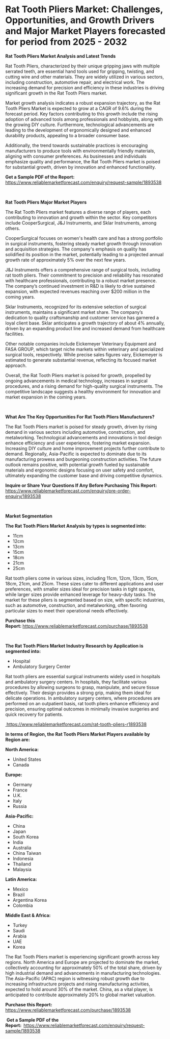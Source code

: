 <p><h1>Rat Tooth Pliers Market: Challenges, Opportunities, and Growth Drivers and Major Market Players forecasted for period from 2025 - 2032</h1></p><p><strong>Rat Tooth Pliers Market Analysis and Latest Trends</strong></p>
<p><p>Rat Tooth Pliers, characterized by their unique gripping jaws with multiple serrated teeth, are essential hand tools used for gripping, twisting, and cutting wire and other materials. They are widely utilized in various sectors, including construction, automotive repair, and electrical work. The increasing demand for precision and efficiency in these industries is driving significant growth in the Rat Tooth Pliers market.</p><p>Market growth analysis indicates a robust expansion trajectory, as the Rat Tooth Pliers Market is expected to grow at a CAGR of 9.6% during the forecast period. Key factors contributing to this growth include the rising adoption of advanced tools among professionals and hobbyists, along with the growing DIY culture. Furthermore, technological advancements are leading to the development of ergonomically designed and enhanced durability products, appealing to a broader consumer base. </p><p>Additionally, the trend towards sustainable practices is encouraging manufacturers to produce tools with environmentally friendly materials, aligning with consumer preferences. As businesses and individuals emphasize quality and performance, the Rat Tooth Pliers market is poised for substantial growth, driven by innovation and enhanced functionality.</p></p>
<p><strong>Get a Sample PDF of the Report:&nbsp;</strong> <a href="https://www.reliablemarketforecast.com/enquiry/request-sample/1893538?utm_campaign=3442&utm_medium=2&utm_source=Github&utm_content=ia&utm_term=14042025&utm_id=rat-tooth-pliers">https://www.reliablemarketforecast.com/enquiry/request-sample/1893538</a></p>
<p>&nbsp;</p>
<p><strong>Rat Tooth Pliers Major Market Players</strong></p>
<p><p>The Rat Tooth Pliers market features a diverse range of players, each contributing to innovation and growth within the sector. Key competitors include CooperSurgical, J&J Instruments, and Sklar Instruments, among others.</p><p>CooperSurgical focuses on women's health care and has a strong portfolio in surgical instruments, fostering steady market growth through innovation and acquisition strategies. The company's emphasis on quality has solidified its position in the market, potentially leading to a projected annual growth rate of approximately 5% over the next few years.</p><p>J&J Instruments offers a comprehensive range of surgical tools, including rat tooth pliers. Their commitment to precision and reliability has resonated with healthcare professionals, contributing to a robust market presence. The company’s continued investment in R&D is likely to drive sustained expansion, with expected revenues reaching over $200 million in the coming years.</p><p>Sklar Instruments, recognized for its extensive selection of surgical instruments, maintains a significant market share. The company’s dedication to quality craftsmanship and customer service has garnered a loyal client base. Sklar anticipates a growth trajectory of about 4% annually, driven by an expanding product line and increased demand from healthcare facilities.</p><p>Other notable companies include Eickemeyer Veterinary Equipment and FASA GROUP, which target niche markets within veterinary and specialized surgical tools, respectively. While precise sales figures vary, Eickemeyer is estimated to generate substantial revenue, reflecting its focused market approach.</p><p>Overall, the Rat Tooth Pliers market is poised for growth, propelled by ongoing advancements in medical technology, increases in surgical procedures, and a rising demand for high-quality surgical instruments. The competitive landscape suggests a healthy environment for innovation and market expansion in the coming years.</p></p>
<p>&nbsp;</p>
<p><strong>What Are The Key Opportunities For Rat Tooth Pliers Manufacturers?</strong></p>
<p><p>The Rat Tooth Pliers market is poised for steady growth, driven by rising demand in various sectors including automotive, construction, and metalworking. Technological advancements and innovations in tool design enhance efficiency and user experience, fostering market expansion. Increasing DIY culture and home improvement projects further contribute to demand. Regionally, Asia-Pacific is expected to dominate due to its manufacturing prowess and burgeoning construction activities. The future outlook remains positive, with potential growth fueled by sustainable materials and ergonomic designs focusing on user safety and comfort, ultimately expanding the customer base and driving competitive dynamics.</p></p>
<p><strong>Inquire or Share Your Questions If Any Before Purchasing This Report:</strong> <a href="https://www.reliablemarketforecast.com/enquiry/pre-order-enquiry/1893538?utm_campaign=3442&utm_medium=2&utm_source=Github&utm_content=ia&utm_term=14042025&utm_id=rat-tooth-pliers">https://www.reliablemarketforecast.com/enquiry/pre-order-enquiry/1893538</a></p>
<p>&nbsp;</p>
<p><strong>Market Segmentation</strong></p>
<p><strong>The Rat Tooth Pliers Market Analysis by types is segmented into:</strong></p>
<p><ul><li>11cm</li><li>12cm</li><li>13cm</li><li>15cm</li><li>18cm</li><li>21cm</li><li>25cm</li></ul></p>
<p><p>Rat tooth pliers come in various sizes, including 11cm, 12cm, 13cm, 15cm, 18cm, 21cm, and 25cm. These sizes cater to different applications and user preferences, with smaller sizes ideal for precision tasks in tight spaces, while larger sizes provide enhanced leverage for heavy-duty tasks. The market for these pliers is segmented based on size, with specific industries, such as automotive, construction, and metalworking, often favoring particular sizes to meet their operational needs effectively.</p></p>
<p><strong>Purchase this Report:&nbsp;</strong><a href="https://www.reliablemarketforecast.com/purchase/1893538?utm_campaign=3442&utm_medium=2&utm_source=Github&utm_content=ia&utm_term=14042025&utm_id=rat-tooth-pliers">https://www.reliablemarketforecast.com/purchase/1893538</a></p>
<p>&nbsp;</p>
<p><strong>The Rat Tooth Pliers Market Industry Research by Application is segmented into:</strong></p>
<p><ul><li>Hospital</li><li>Ambulatory Surgery Center</li></ul></p>
<p><p>Rat tooth pliers are essential surgical instruments widely used in hospitals and ambulatory surgery centers. In hospitals, they facilitate various procedures by allowing surgeons to grasp, manipulate, and secure tissue effectively. Their design provides a strong grip, making them ideal for delicate operations. In ambulatory surgery centers, where procedures are performed on an outpatient basis, rat tooth pliers enhance efficiency and precision, ensuring optimal outcomes in minimally invasive surgeries and quick recovery for patients.</p></p>
<p><a href="https://www.reliablemarketforecast.com/rat-tooth-pliers-r1893538?utm_campaign=3442&utm_medium=2&utm_source=Github&utm_content=ia&utm_term=14042025&utm_id=rat-tooth-pliers">&nbsp;https://www.reliablemarketforecast.com/rat-tooth-pliers-r1893538</a></p>
<p><strong>In terms of Region, the Rat Tooth Pliers Market Players available by Region are:</strong></p>
<p>
    <p> <strong> North America: </strong>
        <ul>
            <li>United States</li>
            <li>Canada</li>
        </ul>
        </p> 
    <p> <strong> Europe: </strong>
        <ul>
            <li>Germany</li>
            <li>France</li>
            <li>U.K.</li>
            <li>Italy</li>
            <li>Russia</li>
        </ul>
        </p> 
    <p> <strong> Asia-Pacific: </strong>
        <ul>
            <li>China</li>
            <li>Japan</li>
            <li>South Korea</li>
            <li>India</li>
            <li>Australia</li>
            <li>China Taiwan</li>
            <li>Indonesia</li>
            <li>Thailand</li>
            <li>Malaysia</li>
        </ul>
        </p> 
    <p> <strong> Latin America: </strong>
        <ul>
            <li>Mexico</li>
            <li>Brazil</li>
            <li>Argentina Korea</li>
            <li>Colombia</li>
        </ul>
        </p> 
    <p> <strong> Middle East & Africa: </strong>
        <ul>
            <li>Turkey</li>
            <li>Saudi</li>
            <li>Arabia</li>
            <li>UAE</li>
            <li>Korea</li>
        </ul>
    </p>
    </p>
<p><p>The Rat Tooth Pliers market is experiencing significant growth across key regions. North America and Europe are projected to dominate the market, collectively accounting for approximately 50% of the total share, driven by high industrial demand and advancements in manufacturing technologies. The Asia-Pacific (APAC) region is witnessing robust growth due to increasing infrastructure projects and rising manufacturing activities, expected to hold around 30% of the market. China, as a vital player, is anticipated to contribute approximately 20% to global market valuation.</p></p>
<p><strong>Purchase this Report: </strong><a href="https://www.reliablemarketforecast.com/purchase/1893538?utm_campaign=3442&utm_medium=2&utm_source=Github&utm_content=ia&utm_term=14042025&utm_id=rat-tooth-pliers">https://www.reliablemarketforecast.com/purchase/1893538</a></p>
<p>&nbsp;<strong>Get a Sample PDF of the Report:&nbsp;&nbsp;</strong><a href="https://www.reliablemarketforecast.com/enquiry/request-sample/1893538?utm_campaign=3442&utm_medium=2&utm_source=Github&utm_content=ia&utm_term=14042025&utm_id=rat-tooth-pliers">https://www.reliablemarketforecast.com/enquiry/request-sample/1893538</a></p>
<p><strong></strong></p>
<p><p></p><p></p><p></p></p>